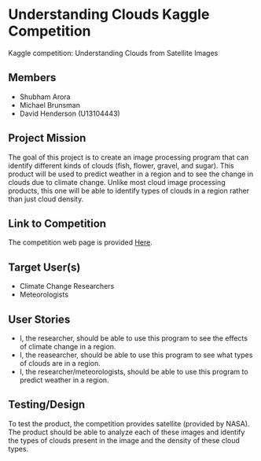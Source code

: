# Understanding Clouds Kaggle Competition
Kaggle competition: Understanding Clouds from Satellite Images
## Members
- Shubham Arora
- Michael Brunsman
- David Henderson (U13104443)
## Project Mission
The goal of this project is to create an image processing program that can identify different kinds of clouds (fish, flower, gravel, and sugar). This product will be used to predict weather in a region and to see the change in clouds due to climate change. Unlike most cloud image processing products, this one will be able to identify types of clouds in a region rather than just cloud density.
## Link to Competition
The competition web page is provided [Here](https://www.kaggle.com/c/understanding_cloud_organization/data).
## Target User(s)
- Climate Change Researchers
- Meteorologists
## User Stories
- I, the researcher, should be able to use this program to see the effects of climate change in a region.
- I, the reasearcher, should be able to use this program to see what types of clouds are in a region.
- I, the researcher/meteorologists, should be able to use this program to predict weather in a region.
## Testing/Design
To test the product, the competition provides satellite (provided by NASA). The product should be able to analyze each of these images and identify the types of clouds present in the image and the density of these cloud types.
